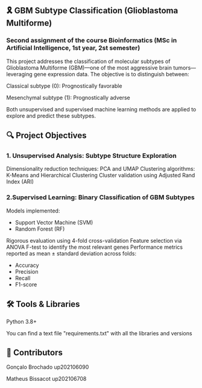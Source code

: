 ## 🎗️ GBM Subtype Classification (Glioblastoma Multiforme)
### Second assignment of the course Bioinformatics (MSc in Artificial Intelligence, 1st year, 2st semester)

This project addresses the classification of molecular subtypes of Glioblastoma Multiforme (GBM)—one of the most aggressive brain tumors—leveraging gene expression data. The objective is to distinguish between:

Classical subtype (0): Prognostically favorable

Mesenchymal subtype (1): Prognostically adverse

Both unsupervised and supervised machine learning methods are applied to explore and predict these subtypes.

## 🔍 Project Objectives
### 1. **Unsupervised Analysis: Subtype Structure Exploration**
Dimensionality reduction techniques: PCA and UMAP
Clustering algorithms: K-Means and Hierarchical Clustering
Cluster validation using Adjusted Rand Index (ARI)

### 2.**Supervised Learning: Binary Classification of GBM Subtypes**
Models implemented:
 - Support Vector Machine (SVM)
 - Random Forest (RF)

Rigorous evaluation using 4-fold cross-validation
Feature selection via ANOVA F-test to identify the most relevant genes
Performance metrics reported as mean ± standard deviation across folds:
   - Accuracy
   - Precision
   - Recall
   - F1-score

## 🛠️ Tools & Libraries
Python 3.8+

You can find a text file "requirements.txt" with all the libraries and versions

## 👥 Contributors

Gonçalo Brochado up202106090

Matheus Bissacot up202106708
